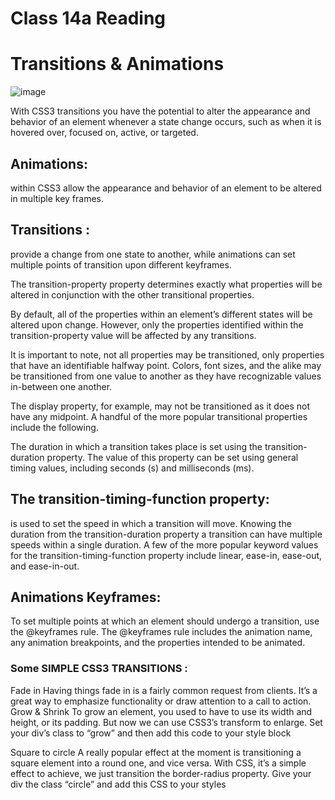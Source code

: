 # Class 14a Reading

# Transitions & Animations
![image](https://wd3aemmar.files.wordpress.com/2018/03/maxresdefault.jpg?w=660)


With CSS3 transitions you have the potential to alter the appearance and behavior of an element whenever a state change occurs, such as when it is hovered over, focused on, active, or targeted.

## Animations:
 within CSS3 allow the appearance and behavior of an element to be altered in multiple key frames.

 ## Transitions :
 provide a change from one state to another, while animations can set multiple points of transition upon different keyframes.

The transition-property property determines exactly what properties will be altered in conjunction with the other transitional properties. 

By default, all of the properties within an element’s different states will be altered upon change. However, only the properties identified within the transition-property value will be affected by any transitions.


It is important to note, not all properties may be transitioned, only properties that have an identifiable halfway point. Colors, font sizes, and the alike may be transitioned from one value to another as they have recognizable values in-between one another. 

The display property, for example, may not be transitioned as it does not have any midpoint. A handful of the more popular transitional properties include the following.

The duration in which a transition takes place is set using the transition-duration property. The value of this property can be set using general timing values, including seconds (s) and milliseconds (ms).


## The transition-timing-function property:

 is used to set the speed in which a transition will move. Knowing the duration from the transition-duration property a transition can have multiple speeds within a single duration. A few of the more popular keyword values for the transition-timing-function property include linear, ease-in, ease-out, and ease-in-out.

## Animations Keyframes:

To set multiple points at which an element should undergo a transition, use the @keyframes rule. The @keyframes rule includes the animation name, any animation breakpoints, and the properties intended to be animated.

### Some SIMPLE CSS3 TRANSITIONS :

Fade in Having things fade in is a fairly common request from clients. It’s a great way to emphasize functionality or draw attention to a call to action.
Grow & Shrink To grow an element, you used to have to use its width and height, or its padding. But now we can use CSS3’s transform to enlarge.
Set your div’s class to “grow” and then add this code to your style block

Square to circle A really popular effect at the moment is transitioning a square element into a round one, and vice versa. With CSS, it’s a simple effect to achieve, we just transition the border-radius property.
Give your div the class “circle” and add this CSS to your styles